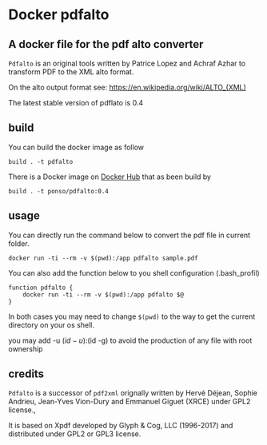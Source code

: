# Docker pdfalto

## A docker file for the pdf alto converter 

`Pdfalto` is an original tools written by Patrice Lopez  and Achraf Azhar 
to transform PDF to the XML alto format.

On the alto output format see: https://en.wikipedia.org/wiki/ALTO_(XML)

The latest stable version of pdflato is 0.4

## build 
  
You can build the docker image as follow

```
build . -t pdfalto
```

There is a Docker image on [Docker Hub](https://hub.docker.com/repository/docker/ponso/pdfalto) that as been build by

```
build . -t ponso/pdfalto:0.4
```

## usage

You can directly run the command below to convert the pdf file in current folder.
```
docker run -ti --rm -v $(pwd):/app pdfalto sample.pdf 
```


You can also add the function below to you shell configuration (.bash_profil)

```
function pdfalto {
    docker run -ti --rm -v $(pwd):/app pdfalto $@
}
```

In both cases you may need to change  `$(pwd)` to the way to get the current directory  on your  os shell. 

you may add -u $(id -u):$(id -g) to avoid the production of any file with root ownership

## credits

`Pdfalto` is a successor of `pdf2xml`  orignally written by Hervé Déjean, Sophie Andrieu, Jean-Yves Vion-Dury and Emmanuel Giguet (XRCE) under GPL2 license.,

It is based on Xpdf  developed by Glyph & Cog, LLC (1996-2017) and distributed under GPL2 or GPL3 license.
 
